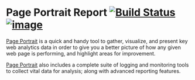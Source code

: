 # Page Portrait Report [![Build Status](https://api.travis-ci.org/PagePortrait/Report.svg?branch=master)](http://travis-ci.org/PagePortrait/Report) [![image](https://img.shields.io/github/contributors/PagePortrait/Report.svg)](https://github.com/PagePortrait/Report/graphs/contributors)

[Page Portrait](https://www.pageportrait.com) is a quick and handy tool to gather, visualize, and present key web analytics data in order to give you a better picture of how any given web page is performing, and highlight areas for improvement.

[Page Portrait](https://www.pageportrait.com) also includes a complete suite of logging and monitoring tools to collect vital data for analysis; along with advanced reporting features.

